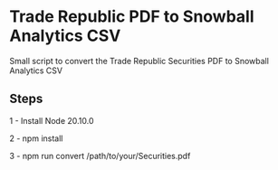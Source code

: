 # Trade Republic PDF to Snowball Analytics CSV

Small script to convert the Trade Republic Securities PDF to Snowball Analytics CSV

## Steps

1 - Install Node 20.10.0

2 - npm install

3 - npm run convert /path/to/your/Securities.pdf
